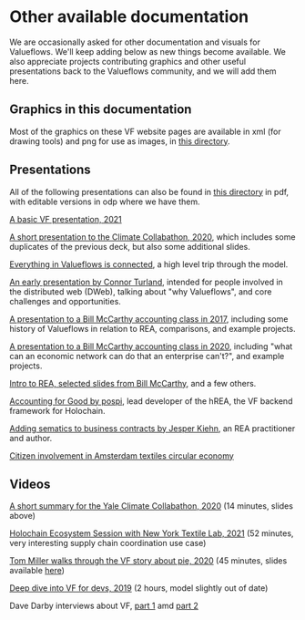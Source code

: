 # Other available documentation

We are occasionally asked for other documentation and visuals for Valueflows.  We'll keep adding below as new things become available.  We also appreciate projects contributing graphics and other useful presentations back to the Valueflows community, and we will add them here. 

## Graphics in this documentation

Most of the graphics on these VF website pages are available in xml (for drawing tools) and png for use as images, in [this directory](https://lab.allmende.io/valueflows/valueflows/-/tree/master/release-doc-in-process).

## Presentations

All of the following presentations can also be found in [this directory](https://lab.allmende.io/valueflows/valueflows/-/tree/master/presentations) in pdf, with editable versions in odp where we have them.

[A basic VF presentation, 2021](http://mikorizal.org/VF-Basic-Presentation.pdf)

[A short presentation to the Climate Collabathon, 2020](http://mikorizal.org/VF-Collabathon.pdf), which includes some duplicates of the previous deck, but also some additional slides.

[Everything in Valueflows is connected](https://speakerdeck.com/mikorizal/everything-in-valueflows-is-connected), a high level trip through the model.

[An early presentation by Connor Turland](https://speakerdeck.com/mikorizal/co-creating-a-common-data-language-for-the-dweb), intended for people involved in the distributed web (DWeb), talking about "why Valueflows", and core challenges and opportunities.

[A presentation to a Bill McCarthy accounting class in 2017](https://speakerdeck.com/mikorizal/2017-04-26-mccarthy-class), including some history of Valueflows in relation to REA, comparisons, and example projects.

[A presentation to a Bill McCarthy accounting class in 2020](https://speakerdeck.com/mikorizal/mccarthy-class-april-22-20), including "what can an economic network can do that an enterprise can't?", and example projects.

[Intro to REA, selected slides from Bill McCarthy](https://speakerdeck.com/mikorizal/rea-intro), and a few others.

[Accounting for Good by pospi](https://docs.google.com/presentation/d/1qpjqBv4dU4J7FxWTacFKfu-XqnsOx5GRYF58z9VKSMs/edit#slide=id.g4413bbb7b0_0_0), lead developer of the hREA, the VF backend framework for Holochain.

[Adding sematics to business contracts by Jesper Kiehn](https://speakerdeck.com/mikorizal/adding-sematics-to-business-contracts), an REA practitioner and author.

[Citizen involvement in Amsterdam textiles circular economy](https://speakerdeck.com/mikorizal/amsterdam-textiles-citizen-donations)



## Videos

[A short summary for the Yale Climate Collabathon, 2020](https://www.youtube.com/watch?v=vymAHXGSM14) (14 minutes, slides above)

[Holochain Ecosystem Session with New York Textile Lab, 2021](https://www.youtube.com/watch?v=D7xDZaaQOpM) (52 minutes, very interesting supply chain coordination use case)

[Tom Miller walks through the VF story about pie, 2020](https://www.youtube.com/watch?v=SWvPM9Uza_w) (45 minutes, slides available [here](https://lab.allmende.io/valueflows/valueflows/-/blob/master/release-doc-in-process/ValueFlows-Story.pdf))

[Deep dive into VF for devs, 2019](https://www.youtube.com/watch?v=N4M0hmq3GEc) (2 hours, model slightly out of date)

Dave Darby interviews about VF, [part 1](https://www.lowimpact.org/value-flows-model-lynn-foster-mikorizal-part-1/) amd [part 2](https://www.lowimpact.org/value-flows-model-lynn-foster-mikorizal-part-2/)

